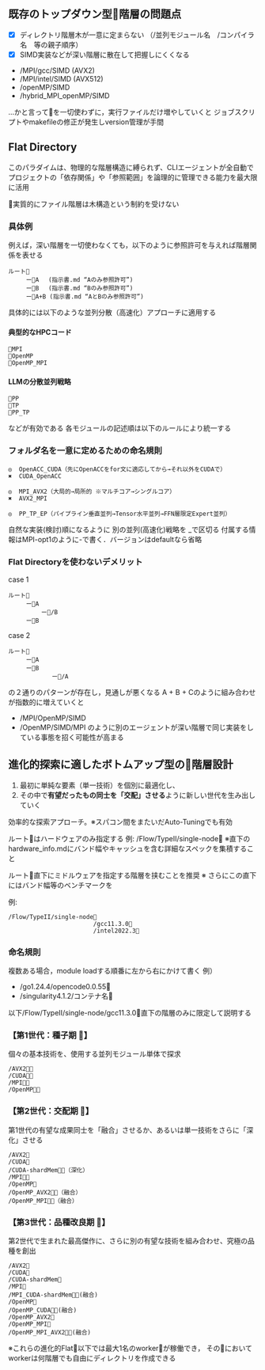 ## 既存のトップダウン型📁階層の問題点
- [x] ディレクトリ階層木が一意に定まらない （/並列モジュール名　/コンパイラ名　等の親子順序）
- [x] SIMD実装などが深い階層に散在して把握しにくくなる
- /MPI/gcc/SIMD (AVX2)
- /MPI/intel/SIMD (AVX512)
- /openMP/SIMD
- /hybrid_MPI_openMP/SIMD

…かと言って📁を一切使わずに，実行ファイルだけ増やしていくと
ジョブスクリプトやmakefileの修正が発生しversion管理が手間


## Flat Directory
このパラダイムは、物理的な階層構造に縛られず、CLIエージェントが全自動で
プロジェクトの「依存関係」や「参照範囲」を論理的に管理できる能力を最大限に活用

📁実質的にファイル階層は木構造という制約を受けない

### 具体例
例えば，深い階層を一切使わなくても，以下のように参照許可を与えれば階層関係を表せる
```
ルート📂
　　　ー📁A 　(指示書.md “Aのみ参照許可”)
　　　ー📁B 　(指示書.md “Bのみ参照許可”)
　　　ー📁A+B (指示書.md “AとBのみ参照許可”)
```
具体的には以下のような並列分散（高速化）アプローチに適用する
#### 典型的なHPCコード
```
📁MPI
📁OpenMP
📁OpenMP_MPI
```
#### LLMの分散並列戦略
```
📁PP
📁TP
📁PP_TP
```
などが有効である
各モジュールの記述順は以下のルールにより統一する

### フォルダ名を一意に定めるための命名規則
```
◎  OpenACC_CUDA（先にOpenACCをfor文に適応してから→それ以外をCUDAで）
✖  CUDA_OpenACC

◎  MPI_AVX2（大局的→局所的 ※マルチコア→シングルコア）
✖  AVX2_MPI

◎  PP_TP_EP（パイプライン垂直並列→Tensor水平並列→FFN層限定Expert並列）
```
自然な実装(検討)順になるように 別の並列(高速化)戦略を _で区切る
付属する情報はMPI-opt1のように-で書く．バージョンはdefaultなら省略

### Flat Directoryを使わないデメリット
case 1
```
ルート📂
　　　ー📂A 
　　　　　 ー📁/B 
　　　ー📁B 　
```
case 2
```
ルート📂
　　　ー📁A 
　　　ー📂B 
　　　   　　 ー📁/A 
```
の２通りのパターンが存在し，見通しが悪くなる
A + B + Cのように組み合わせが指数的に増えていくと
- /MPI/OpenMP/SIMD
- /OpenMP/SIMD/MPI
のように別のエージェントが深い階層で同じ実装をしている事態を招く可能性が高まる



## 進化的探索に適したボトムアップ型の📁階層設計

1. 最初に単純な要素（単一技術）を個別に最適化し、
2. その中で**有望だったもの同士を「交配」させる**ように新しい世代を生み出していく

効率的な探索アプローチ。※スパコン間をまたいだAuto-Tuningでも有効

ルート📂はハードウェアのみ指定する
例: /Flow/TypeII/single-node📂
※直下のhardware_info.mdにバンド幅やキャッシュを含む詳細なスペックを集積すること

ルート📂直下にミドルウェアを指定する階層を挟むことを推奨
※ さらにこの直下にはバンド幅等のベンチマークを

例:
```
/Flow/TypeII/single-node📂
                        /gcc11.3.0📂
                        /intel2022.3📂
```

### 命名規則
複数ある場合，module loadする順番に左から右にかけて書く
例）
- /go1.24.4/opencode0.0.55📂
- /singularity4.1.2/コンテナ名📂

以下/Flow/TypeII/single-node/gcc11.3.0📂直下の階層のみに限定して説明する
### 【第1世代：種子期 🌱】
個々の基本技術を、使用する並列モジュール単体で探求
```
/AVX2📁🤖
/CUDA📁🤖
/MPI📁🤖
/OpenMP📁🤖
```

### 【第2世代：交配期 🌿】
第1世代の有望な成果同士を「融合」させるか、あるいは単一技術をさらに「深化」させる
```
/AVX2📁
/CUDA📁
/CUDA-shardMem📁🤖（深化）
/MPI📁🤖
/OpenMP📁
/OpenMP_AVX2📁🤖（融合）
/OpenMP_MPI📁🤖（融合）
```

### 【第3世代：品種改良期 🌳】
第2世代で生まれた最高傑作に、さらに別の有望な技術を組み合わせ、究極の品種を創出
```
/AVX2📁
/CUDA📁
/CUDA-shardMem📁
/MPI📁
/MPI_CUDA-shardMem📁🤖(融合)
/OpenMP📁
/OpenMP_CUDA📁🤖(融合)
/OpenMP_AVX2📁
/OpenMP_MPI📁
/OpenMP_MPI_AVX2📁🤖(融合)
```

※これらの進化的Flat📁以下では最大1名のworker🤖が稼働でき，
その📁においてworkerは何階層でも自由にディレクトリを作成できる